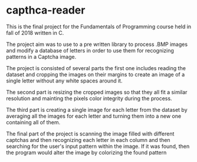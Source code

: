 # capthca-reader
This is the final project for the Fundamentals of Programming course held in fall of 2018 written in C.

The project aim was to use to a pre written library to process .BMP images and modify a database of letters in order to use them for recognizing patterns in a Captcha image.

The project is consisted of several parts the first one includes reading the dataset and cropping the images on their margins to create an image of a single letter without any white spaces around it.

The second part is resizing the cropped images so that they all fit a similar resolution and mainting the pixels color integrity during the process.

The third part is creating a single image for each letter from the dataset by averaging all the images for each letter and turning them into a new one containing all of them.

The final part of the project is scanning the image filled with different captchas and then recognizing each letter in each column and then searching for the user's input pattern within the image. If it was found, then the program would alter the image by colorizing the found pattern
